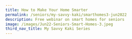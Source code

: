 ```yaml
---
title: How to Make Your Home Smarter
permalink: /seniors/my-savvy-kaki/smarthomes3-jun2022
description: Free webinar on smart homes for seniors
image: /images/Jun22-Seniors-Smart-Homes-3.jpeg
third_nav_title: My Savvy Kaki Series
---
```

